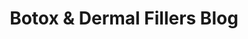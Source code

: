 ---
title: "Botox & Dermal Fillers Blog"
description: "Educational articles about Botox, dermal fillers, and medical aesthetics treatments. Expert insights from Boulder's premier medical aesthetics practice."
keywords: "medical aesthetics blog, Botox information, dermal filler education, Boulder aesthetics"
type: "blog"
---